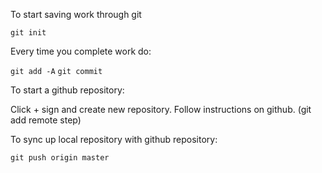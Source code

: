 To start saving work through git

`git init`

Every time you complete work do:

`git add -A`
`git commit`

To start a github repository:

Click + sign and create new repository.
Follow instructions on github. (git add remote step)

To sync up local repository with github repository:

`git push origin master`
